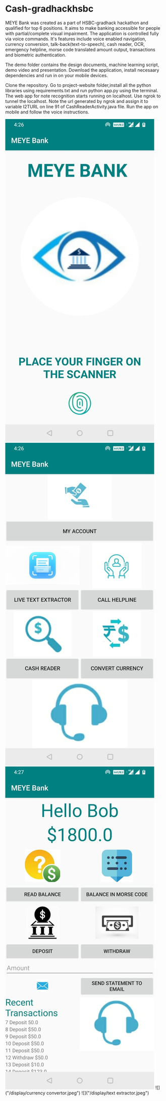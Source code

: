 # Cash-gradhackhsbc

MEYE Bank was created as a part of HSBC-gradhack hackathon and qualified for top 6 positions. It aims to make banking accessible for people with partial/complete visual impairment. The application is controlled fully via voice commands. It's features include voice enabled navigation, currency conversion, talk-back(text-to-speech), cash reader, OCR, emergency helpline, morse code translated amount output, transactions and biometric authentication.

The demo folder contains the design documents, machine learning script, demo video and presentation. Download the application, install necesaary dependencies and run in on your mobile devices.

Clone the repository. Go to project-website folder,install all the python libraries using requirements.txt and run python app.py using the terminal. The web app for note recognition starts running on localhost. Use ngrok to tunnel the localhost. Note the url generated by ngrok and assign it to variable I2TURL on line 91 of CashReaderActivity.java file. Run the app on mobile and follow the voice instructions.

![](/display/fingerprint.jpeg) ![](/display/home.jpeg)
![](/display/account.jpeg) ![]("/display/currency convertor.jpeg") ![]("/display/text extractor.jpeg")

